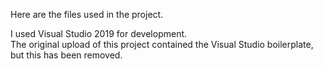 Here are the files used in the project.

I used Visual Studio 2019 for development. <br>
The original upload of this project contained the Visual Studio boilerplate, but this has been removed.
